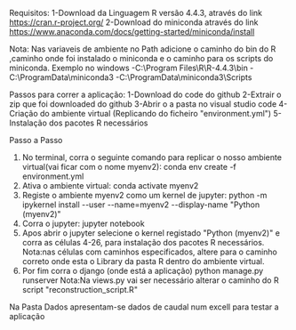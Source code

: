 Requisitos:
1-Download da Linguagem R versão 4.4.3, através do link https://cran.r-project.org/
2-Download do miniconda através do link https://www.anaconda.com/docs/getting-started/miniconda/install

Nota:
Nas variaveis de ambiente no Path adicione o caminho do bin do R ,caminho onde foi instalado o miniconda e o caminho para os scripts do miniconda. 
Exemplo no windows
-C:\Program Files\R\R-4.4.3\bin
-C:\ProgramData\miniconda3 
-C:\ProgramData\miniconda3\Scripts

Passos para correr a aplicação:
1-Download do code do github
2-Extrair o zip  que foi downloaded do github
3-Abrir o a pasta  no visual studio code
4-Criação do ambiente virtual (Replicando do ficheiro "environment.yml")
5-Instalação dos pacotes R necessários

Passo a Passo
  1. No terminal, corra o seguinte comando para replicar o nosso ambiente virtual(vai ficar com o nome myenv2):
  conda env create -f environment.yml
  2. Ativa o ambiente virtual:
  conda activate myenv2
  3. Registe o ambiente myenv2 como um kernel de jupyter:
  python -m ipykernel install --user --name=myenv2 --display-name "Python (myenv2)"
  4. Corra o jupyter:
  jupyter notebook
  5. Apos abrir o jupyter selecione o kernel registado "Python (myenv2)" e corra as células 4-26,   para instalação dos pacotes R necessários.
   Nota:nas células com caminhos especificados, altere para o caminho correto onde esta o Library da pasta R dentro do ambiente virtual.
  6. Por fim corra o django (onde está a aplicação)
     python manage.py runserver
     Nota:Na views.py vai ser necessário alterar o caminho do  R script "reconstruction_script.R"

Na Pasta Dados apresentam-se dados de caudal num excell para testar a aplicação








